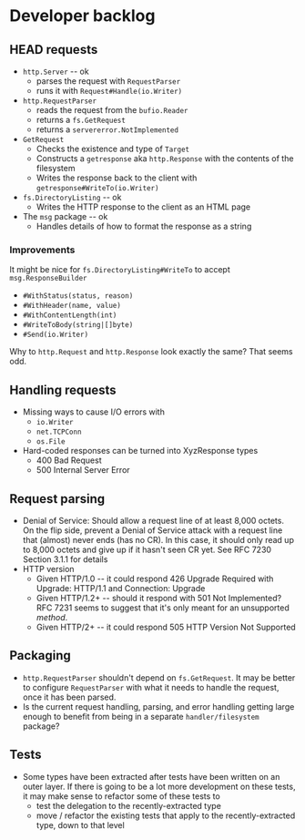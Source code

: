 # Developer backlog


## HEAD requests

* `http.Server` -- ok
  * parses the request with `RequestParser`
  * runs it with `Request#Handle(io.Writer)`
* `http.RequestParser`
  * reads the request from the `bufio.Reader`
  * returns a `fs.GetRequest`
  * returns a `servererror.NotImplemented`
* `GetRequest`
  * Checks the existence and type of `Target`
  * Constructs a `getresponse` aka `http.Response` with the contents of the filesystem
  * Writes the response back to the client with `getresponse#WriteTo(io.Writer)`
* `fs.DirectoryListing` -- ok
  * Writes the HTTP response to the client as an HTML page
* The `msg` package -- ok
  * Handles details of how to format the response as a string


### Improvements

It might be nice for `fs.DirectoryListing#WriteTo` to accept `msg.ResponseBuilder`

* `#WithStatus(status, reason)`
* `#WithHeader(name, value)`
* `#WithContentLength(int)`
* `#WriteToBody(string|[]byte)`
* `#Send(io.Writer)`


Why to `http.Request` and `http.Response` look exactly the same?  That seems odd.


## Handling requests

* Missing ways to cause I/O errors with
  * `io.Writer`
  * `net.TCPConn`
  * `os.File`
* Hard-coded responses can be turned into XyzResponse types
  * 400 Bad Request
  * 500 Internal Server Error


## Request parsing

* Denial of Service: Should allow a request line of at least 8,000 octets.  On the flip side, prevent a
  Denial of Service attack with a request line that (almost) never ends (has no CR).
  In this case, it should only read up to 8,000 octets and give up if it hasn't seen CR yet.
  See RFC 7230 Section 3.1.1 for details
* HTTP version
  * Given HTTP/1.0 -- it could respond 426 Upgrade Required with Upgrade: HTTP/1.1 and Connection: Upgrade
  * Given HTTP/1.2+ -- should it respond with 501 Not Implemented?
    RFC 7231 seems to suggest that it's only meant for an unsupported _method_.
  * Given HTTP/2+ -- it could respond 505 HTTP Version Not Supported


## Packaging

* `http.RequestParser` shouldn't depend on `fs.GetRequest`.  It may be better to configure `RequestParser` with
  what it needs to handle the request, once it has been parsed.
* Is the current request handling, parsing, and error handling getting large enough to benefit from being in a separate
  `handler/filesystem` package?


## Tests

* Some types have been extracted after tests have been written on an outer layer.  If there is going to be a lot more
  development on these tests, it may make sense to refactor some of these tests to
  * test the delegation to the recently-extracted type
  * move / refactor the existing tests that apply to the recently-extracted type, down to that level
